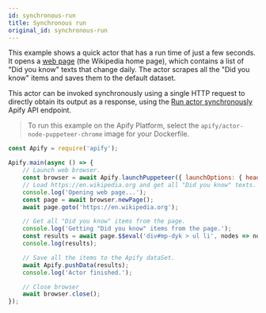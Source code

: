 ```yaml
---
id: synchronous-run
title: Synchronous run
original_id: synchronous-run
---
```


This example shows a quick actor that has a run time of just a few seconds. It opens a [web page](https://en.wikipedia.org) (the Wikipedia home page),
which contains a list of "Did you know" texts that change daily. The actor scrapes all the "Did you know" items and saves them to the default dataset.

This actor can be invoked synchronously using a single HTTP request to directly obtain its output as a response, using the
[Run actor synchronously](https://apify.com/docs/api/v2#/reference/actors/run-actor-synchronously/without-input) Apify API endpoint.

> To run this example on the Apify Platform, select the `apify/actor-node-puppeteer-chrome` image for your Dockerfile.

```javascript
const Apify = require('apify');

Apify.main(async () => {
    // Launch web browser.
    const browser = await Apify.launchPuppeteer({ launchOptions: { headless: true } });
    // Load https://en.wikipedia.org and get all "Did you know" texts.
    console.log('Opening web page...');
    const page = await browser.newPage();
    await page.goto('https://en.wikipedia.org');

    // Get all "Did you know" items from the page.
    console.log('Getting "Did you know" items from the page.');
    const results = await page.$$eval('div#mp-dyk > ul li', nodes => nodes.map(node => node.innerText.replace('...', 'Did you know')));
    console.log(results);

    // Save all the items to the Apify dataSet.
    await Apify.pushData(results);
    console.log('Actor finished.');

    // Close browser
    await browser.close();
});
```
